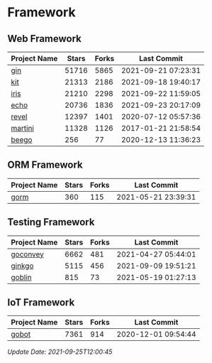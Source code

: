 # Framework

## Web Framework
| Project Name | Stars | Forks | Last Commit |
| ------------ | ----- | ----- | ----------- |
| [gin](https://github.com/gin-gonic/gin) | 51716 | 5865 | 2021-09-21 07:23:31 |
| [kit](https://github.com/go-kit/kit) | 21313 | 2186 | 2021-09-18 19:40:17 |
| [iris](https://github.com/kataras/iris) | 21210 | 2298 | 2021-09-22 11:59:05 |
| [echo](https://github.com/labstack/echo) | 20736 | 1836 | 2021-09-23 20:17:09 |
| [revel](https://github.com/revel/revel) | 12397 | 1401 | 2020-07-12 05:57:36 |
| [martini](https://github.com/go-martini/martini) | 11328 | 1126 | 2017-01-21 21:58:54 |
| [beego](https://github.com/astaxie/beego) | 256 | 77 | 2020-12-13 11:36:23 |

## ORM Framework
| Project Name | Stars | Forks | Last Commit |
| ------------ | ----- | ----- | ----------- |
| [gorm](https://github.com/jinzhu/gorm) | 360 | 115 | 2021-05-21 23:39:31 |

## Testing Framework
| Project Name | Stars | Forks | Last Commit |
| ------------ | ----- | ----- | ----------- |
| [goconvey](https://github.com/smartystreets/goconvey) | 6662 | 481 | 2021-04-27 05:44:01 |
| [ginkgo](https://github.com/onsi/ginkgo) | 5115 | 456 | 2021-09-09 19:51:21 |
| [goblin](https://github.com/franela/goblin) | 815 | 73 | 2021-05-19 01:27:13 |

## IoT Framework
| Project Name | Stars | Forks | Last Commit |
| ------------ | ----- | ----- | ----------- |
| [gobot](https://github.com/hybridgroup/gobot) | 7361 | 914 | 2020-12-01 09:54:44 |

*Update Date: 2021-09-25T12:00:45*